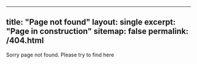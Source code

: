 ---
title: "Page not found"
layout: single
excerpt: "Page in construction"
sitemap: false
permalink: /404.html
----
Sorry page not found. Please try to find here

<script type="text/javascript">
  var GOOG_FIXURL_LANG = 'en';
  var GOOG_FIXURL_SITE = '{{ site.url }}'
</script>
<script type="text/javascript"
  src="//linkhelp.clients.google.com/tbproxy/lh/wm/fixurl.js">
</script>
